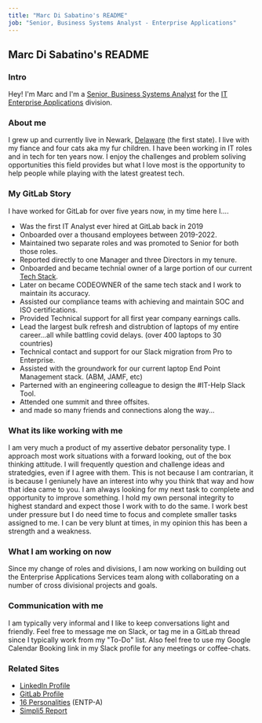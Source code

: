 ```yaml
---
title: "Marc Di Sabatino's README"
job: "Senior, Business Systems Analyst - Enterprise Applications"
---
```


## Marc Di Sabatino's README

### Intro 

Hey! I'm Marc and I'm a [Senior, Business Systems Analyst](/handbook.gitlab.com/job-families/finance/business-system-analyst/#senior-business-systems-analyst) for the [IT Enterprise Applications](https://handbook.gitlab.com/handbook/business-technology/) division. 

### About me 

I grew up and currently live in Newark, [Delaware](https://simple.wikipedia.org/wiki/Delaware) (the first state). I live with my fiance and four cats aka my fur children. I have been working in IT roles and in tech for ten years now. I enjoy the challenges and problem soliving opportunities this field provides but what I love most is the opportunity to help people while playing with the latest greatest tech. 

### My GitLab Story

I have worked for GitLab for over five years now, in my time here I....

- Was the first IT Analyst ever hired at GitLab back in 2019
- Onboarded over a thousand employees between 2019-2022.
- Maintained two separate roles and was promoted to Senior for both those roles. 
- Reported directly to one Manager and three Directors in my tenure. 
- Onboarded and became technial owner of a large portion of our current [Tech Stack](/handbook.gitlab.com/handbook/business-technology/tech-stack/).
- Later on became CODEOWNER of the same tech stack and I work to maintain its accuracy.
- Assisted our compliance teams with achieving and maintain SOC and ISO certifications. 
- Provided Technical support for all first year company earnings calls.
- Lead the largest bulk refresh and distrubtion of laptops of my entire career...all while battling covid delays. (over 400 laptops to 30 countries) 
- Technical contact and support for our Slack migration from Pro to Enterprise.
- Assisted with the groundwork for our current laptop End Point Management stack. (ABM, JAMF, etc)
- Parterned with an engineering colleague to design the #IT-Help Slack Tool. 
- Attended one summit and three offsites.
- and made so many friends and connections along the way...

### What its like working with me

I am very much a product of my assertive debator personality type. I approach most work situations with a forward looking, out of the box thinking attitude. I will frequently question and challenge ideas and stratedgies, even if I agree with them. This is not because I am contrarian, it is because I geniunely have an interest into why you think that way and how that idea came to you. I am always looking for my next task to complete and opportunity to improve something. I hold my own personal integrity to highest standard and expect those I work with to do the same. I work best under pressure but I do need time to focus and complete smaller tasks assigned to me. I can be very blunt at times, in my opinion this has been a strength and a weakness.

### What I am working on now

Since my change of roles and divisions, I am now working on building out the Enterprise Applications Services team along with collaborating on a number of cross divisional projects and goals. 

### Communication with me

I am typically very informal and I like to keep conversations light and friendly. Feel free to message me on Slack, or tag me in a GitLab thread since I typically work from my "To-Do" list. Also feel free to use my Google Calendar Booking link in my Slack profile for any meetings or coffee-chats. 

### Related Sites

- [LinkedIn Profile](https://www.linkedin.com/in/marc-disabatino/)
- [GitLab Profile](https://gitlab.com/marc_disabatino)
- [16 Personalities](https://www.16personalities.com/profiles/494e90f221560) (ENTP-A)
- [Simpli5 Report](https://docs.google.com/document/d/152llveMp7nzM0DpQQo91eHBtzcovGyKRhpAIy-NI_1o/edit)
